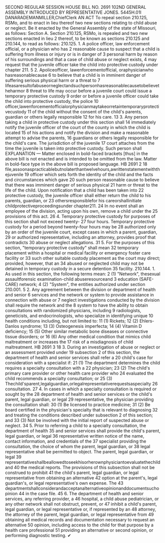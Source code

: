 SECOND REGULAR SESSION
HOUSE BILL NO. 2691
102ND GENERAL ASSEMBLY
INTRODUCED BY REPRESENTATIVE JONES.
5445H.01I DANARADEMANMILLER,ChiefClerk
AN ACT
To repeal section 210.125, RSMo, and to enact in lieu thereof two new sections relating to
child abuse or neglect.
Be it enacted by the General Assembly of the state of Missouri, as follows:
Section A. Section 210.125, RSMo, is repealed and two new sections enacted in lieu
2 thereof, to be known as sections 210.125 and 210.144, to read as follows:
210.125. 1. A police officer, law enforcement official, or a physician who has
2 reasonable cause to suspect that a child is suffering from illness or injury or is in danger of
3 personal harm by reason of his surroundings and that a case of child abuse or neglect exists,
4 may request that the juvenile officer take the child into protective custody under chapter 211.
5 2. Apoliceofficer, lawenforcementofficial, oraphysicianwho hasreasonablecause
6 to believe that a child is in imminent danger of suffering serious physical harm or a threat to
7 lifeasaresultofabuseorneglectandsuchpersonhasreasonablecausetobelievetheharmor
8 threat to life may occur before a juvenile court could issue a temporary protective custody
9 order or before a juvenile officer could take the child into protective custody, the police
10 officer,lawenforcementofficialorphysicianmaytakeorretaintemporaryprotectivecustody
11 of the child without the consent of the child's parents, guardian or others legally responsible
12 for his care.
13 3. Any person taking a child in protective custody under this section shall
14 immediately notify the juvenile officer of the court of the county in which the child is located
15 of his actions and notify the division and make a reasonable attempt to advise the parents,
16 guardians or others legally responsible for the child's care. The jurisdiction of the juvenile
17 court attaches from the time the juvenile is taken into protective custody. Such person shall
EXPLANATION — Matter enclosed in bold-faced brackets [thus] in the above bill is not enacted and is
intended to be omitted from the law. Matter in bold-face type in the above bill is proposed language.
HB 2691 2
18 file,assoonaspracticablebutnolaterthantwelvehours,awrittenstatementwiththejuvenile
19 officer which sets forth the identity of the child and the facts and circumstances which gave
20 such person reasonable cause to believe that there was imminent danger of serious physical
21 harm or threat to the life of the child. Upon notification that a child has been taken into
22 protective custody, the juvenile officer shall either return the child to his parents, guardian, or
23 othersresponsiblefor his careorshallinitiate childprotectiveproceedingsunder chapter211.
24 In no event shall an employee of the division, acting upon his own, remove a child under the
25 provisions of this act.
26 4. Temporary protective custody for purposes of this section shall not exceed twenty-
27 four hours. Temporary protective custody for a period beyond twenty-four hours may be
28 authorized only by an order of the juvenile court, except cases in which a parent, guardian,
29 or authorized representative, including an attorney, provides proof that contradicts
30 abuse or neglect allegations.
31 5. For the purposes of this section, "temporary protective custody" shall mean
32 temporary placement within a hospital or medical facility or emergency foster care facility or
33 such other suitable custody placement as the court may direct; provided, however, that an
34 abused or neglected child may not be detained in temporary custody in a secure detention
35 facility.
210.144. 1. As used in this section, the following terms mean:
2 (1) "Network", thesexual assaultforensic examination-child abuseresourceand
3 education (SAFE-CARE) network;
4 (2) "System", the entities authorized under section 210.001.
5 2. Any agreement between the division or department of health and senior
6 services and the network or system to provide assistance in connection with abuse or
7 neglect investigations conducted by the division shall require the network and the
8 system to have the ability to obtain consultations with randomized physicians, including
9 radiologists, geneticists, and endocrinologists, who specialize in identifying unique
10 health conditions including, but not limited to:
11 (1) Rickets;
12 (2) Ehlers-Danlos syndrome;
13 (3) Osteogenesis imperfecta;
14 (4) Vitamin D deficiency;
15 (5) Other similar metabolic bone diseases or connective tissue disorders; or
16 (6) Any other medical condition that mimics child maltreatment or increases the
17 risk of a misdiagnosis of child maltreatment.
HB 2691 3
18 3. During an investigation of abuse or neglect or an assessment provided under
19 subsection 2 of this section, the department of health and senior services shall refer a
20 child's case for consideration with a specialist if:
21 (1) The department determines the child requires a specialty consultation with a
22 physician;
23 (2) The child's primary care provider or other health care provider who
24 evaluated the child recommends a specialty consultation; or
25 (3) Thechild'sparent,legalguardian,orlegalrepresentativerequestsaspecialty
26 consultation.
27 4. In cases in which a specialty consultation is required or sought by the
28 department of health and senior services or the child's parent, legal guardian, or legal
29 representative, the physician providing the consultation shall:
30 (1) Be licensed to practice medicine;
31 (2) Be board certified in the physician's specialty that is relevant to diagnosing
32 and treating the conditions described under subsection 2 of this section; and
33 (3) Not be involved with the initial report of suspected abuse or neglect.
34 5. Prior to referring a child to a specialty consultation, the department of health
35 and senior services shall provide the child's parent, legal guardian, or legal
36 representative written notice of the name, contact information, and credentials of the
37 specialist providing the consultation, the choice of whom the parent, legal guardian, or
38 legal representative shall be permitted to object. The parent, legal guardian, or legal
39 representativeshallbeallowedtoseekhisorherownphysiciantoevaluatethechildand
40 the medical reports. The provisions of this subsection shall not be construed to prohibit
41 the child's parent, legal guardian, or legal representative from obtaining an alternative
42 option at the parent's, legal guardian's, or legal representative's own expense. The
43 departmentshallconsiderandacceptanalternativeopinionanddocumentsuchopinion
44 in the case file.
45 6. The department of health and senior services, any referring provider, a
46 hospital, a child abuse pediatrician, or any other network shall not obstruct, prevent, or
47 inhibit a child's parent, legal guardian, or legal representative or, if represented by an
48 attorney, the attorney of the parent, legal guardian, or legal representative from
49 obtaining all medical records and documentation necessary to request an alternative
50 opinion, including access to the child for that purpose by a health care professional
51 providing an alternative or second opinion, or performing diagnostic testing.
✔